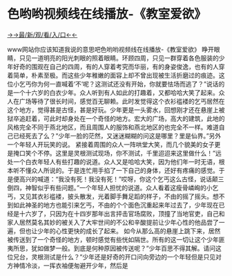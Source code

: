 # 色哟哟视频线在线播放-《教室爱欲》 

<a href="https://hyp.senfoop.com?https://github.com">→→最/新/观/看/入/口←←</a>


www网站你应该知道我说的意思吧色哟哟视频线在线播放-《教室爱欲》 睁开眼睛，只见一道明亮的阳光刺眼的照着眼睛。环顾四周，只见一群穿着各色服装的少年好奇的围观在自己的四周，有的人穿着考究而华丽，有的身姿俊逸，也有的人穿着简单，朴素至极。而这些少年稚嫩的面容上却不曾出现被生活折磨过的痕迹。这位小乞丐你为何一直喊着‘不’呢？这测试还没有开始，你就要怯场而逃了？”说话的是一个十六岁的白衣少年。众人听到有人如此的打趣着，又都哈哈大笑了起来。众人在广场等待了很长时间，感觉百无聊赖。此时发觉得这个衣衫褴褛的乞丐居然在这个地方，觉得甚是古怪，甚是好玩。少年更是一头雾水，回想刚才还在悬崖上被狱卒追赶着，可此时却身处在一个奇怪的地方。宏大的广场，高大的建筑，此地的风格完全不同于燕北地区，而且周围人的服饰和燕北地区的也完全不一样。难道自己已经死去了么？”少年一脸的茫然，又迷迷糊糊的问这是哪里？里是仙界。”另外一个年轻人开玩笑的说。 紧接着周围的众人一阵哄堂大笑，而几个貌美的女子更是掩口笑个不停。这里是灵根测试现场，你不测试，千里迢迢来这里做什么！”远处一个白衣年轻人有些打趣的说道。众人又是哈哈大笑，因为他们年一时无语，根本听不懂众人所说的。于是连忙用手掐了一下自己的身体，还好有疼痛的感觉。于是便高兴的喊道：“我没有死！我没有死！”哎呀，你这个乞丐这么古怪，说话颠三倒四，神智似乎有些问题。”一个年轻人担忧的说道。众人看着这瘦骨嶙峋的小乞丐，又见其衣衫褴褛，披头散发，光着脚手舞足蹈的样子，不由的摇了摇头。想不到如此神圣的地方也能引来乞丐，不由的个个面色沉重起来年过去了，少年现在已经是十六岁了，只因为在十四岁那年出言抨击官场腐败，顶撞了当地官吏，自己和家人居然莫名其妙的被关入了大牢世间的不公和辛酸提前让少年心性的他品尝了一遍，但也让少年的心性更快的成长了起来。 如今从那么高的悬崖上跳下来，居然被传送到了一个奇怪的地方，顿时感觉有些恍如隔世。所有的这一切让这个少年匪夷所思，犹如做梦一般。到底是何种原因被传送呢？”少年百思不得其解。请问这位兄台，灵根测试是什么？”少年还是好奇的开口问向旁边的一个年轻但是只见对方神情冷淡，一挥衣袖便匆避开少年，然后是

